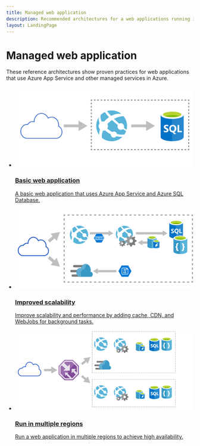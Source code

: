 ```yaml
---
title: Managed web application
description: Recommended architectures for a web applications running in Microsoft Azure.
layout: LandingPage
---
```


# Managed web application

These reference architectures show proven practices for web applications that use Azure App Service and other managed services in Azure.

<ul class="panelContent">
    <li>
        <a href="./basic-web-app.md">
            <div class="cardSize">
                <div class="cardPadding">
                    <div class="card">
                        <div class="cardImageOuter">
                            <div class="cardImage">
                            <img src="./images/basic-web-app.svg">
                            </div>
                        </div>
                        <div class="cardText">
                            <h3>Basic web application</h3>
                            <p>A basic web application that uses Azure App Service and Azure SQL Database.</p>
                        </div>
                    </div>
                </div>
            </div>
        </a>
    </li>
    <li>
        <a href="./scalable-web-app.md">
            <div class="cardSize">
                <div class="cardPadding">
                    <div class="card">
                        <div class="cardImageOuter">
                            <div class="cardImage">
                            <img src="./images/scalable-web-app.svg">
                            </div>
                        </div>
                        <div class="cardText">
                            <h3>Improved scalability</h3>
                            <p>Improve scalability and performance by adding cache, CDN, and WebJobs for background tasks.</p>
                        </div>
                    </div>
                </div>
            </div>
        </a>
    </li>
    <li>
        <a href="./multi-region-web-app.md">
            <div class="cardSize">
                <div class="cardPadding">
                    <div class="card">
                        <div class="cardImageOuter">
                            <div class="cardImage">
                            <img src="./images/multi-region-web-app.svg">
                            </div>
                        </div>
                        <div class="cardText">
                            <h3>Run in multiple regions</h3>
                            <p>Run a web application in multiple regions to achieve high availability.</p>
                        </div>
                    </div>
                </div>
            </div>
        </a>
    </li>
</ul>

